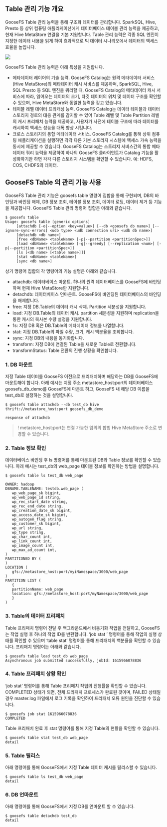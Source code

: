 ## Table 관리 기능 개요

GooseFS Table 관리 능력을 통해 구조화 데이터를 관리합니다. SparkSQL, Hive, Presto 등 상위 컴퓨팅 애플리케이션에게 데이터베이스 테이블 관리 능력을 제공하고, 현재 Hive MetaStore 연결을 기본 지원합니다. Table 관리 능력은 각종 SQL 엔진이 지정한 데이터 내용을 읽게 하여 효과적으로 빅 데이터 시나리오에서 데이터의 액세스 효율을 높입니다. 

![](https://main.qcloudimg.com/raw/c3616ae043e36bc5ea462fa960e20fbb.png)          

GooseFS Table 관리 능력은 아래 특성을 지원합니다. 

- 메타데이터 레이어의 기술 능력. GooseFS Catalog는 원격 메타데이터 서비스 (Hive MetaStore)의 메타데이터 캐시 서비스를 제공하며, SparkSQL, Hive, SQL Presto 등 SQL 엔진을 쿼리할 때, GooseFS Catalog의 메타데이터 캐시 서비스에 따라, 읽어오는 데이터의 크기, 타깃 데이터의 위치 및 데이터 구조를 확인할 수 있으며, Hive MetaStore와 동일한 능력을 갖고 있습니다. 
- 테이블 레벨 데이터 프리캐싱 능력. GooseFS Catalog는 데이터 테이블과 데이터 스토리지 경로의 대응 관계를 감지할 수 있어 Table 레벨 및 Table Partition 레벨의 캐시 프리패치 능력을 제공하고, 사용자가 사전에 테이블 구조에 따라 데이터를 캐시하여 액세스 성능을 대폭 향상 시킵니다. 
- 크로스 스토리지의 통합 메타데이터 서비스. GooseFS Catalog를 통해 상위 컴퓨팅 애플리케이션을 실행하면 각각 다른 기본 스토리지 시스템에 액세스 가속 능력을 동시에 제공할 수 있습니다. GooseFS Catalog는 스토리지 서비스간의 통합 메타데이터 쿼리 능력을 제공하여 하나의 GooseFS 클라이언트가 Catalog 기능을 활성화하기만 하면 각각 다른 스토리지 시스템을 확인할 수 있습니다. 예: HDFS, COS, CHDFS의 데이터. 

## GooseFS Table 의 관리 기능 사용

GooseFS Table 관리 기능은 goosefs table 명령어 집합을 통해 구현되며, DB의 바인딩과 바인딩 해제, DB 정보 조회, 테이블 정보 조회, 데이터 로딩, 데이터 제거 등 기능을 제공합니다. GooseFS Table 관리 명령어 집합은 아래와 같습니다.

```plaintext
$ goosefs table
Usage: goosefs table [generic options]
	 [attachdb [-o|--option <key=value>] [--db <goosefs db name>] [--ignore-sync-errors] <udb type> <udb connection uri> <udb db name>]
	 [detachdb <db name>]                                      
	 [free <dbName> <tableName> [-p|--partition <partitionSpec>]]
	 [load <dbName> <tableName> [-g|--greedy] [--replication <num>] [-p|--partition <partitionSpec>]]
	 [ls [<db name> [<table name>]]]                           
	 [stat <dbName> <tableName>]                               
	 [sync <db name>]                                          
```

상기 명령어 집합의 각 명령어의 기능 설명은 아래와 같습니다. 

- attachdb: 데이터베이스 마운트. 하나의 원격 데이터베이스를 GooseFS에 바인딩하며 현재 Hive MetaStore만 지원합니다. 
- detachdb: 데이터베이스 언마운트. GooseFS에 바인딩된 데이터베이스의 바인딩을 해제합니다. 
- free: 지정 DB.Table의 데이터 캐시 삭제. Partition 세분성을 지원합니다. 
- load: 지정 DB.Table의 데이터 캐시. partition 세분성을 지원하며 replication을 통한 캐시의 복사본 수량 설정을 지원합니다. 
- 1s: 지정 DB 혹은 DB.Table의 메타데이터 정보를 나열합니다. 
- stat: 지정 DB.Table의 파일 수량, 크기, 캐시 백분율을 조회합니다. 
- sync: 지정 DB의 내용을 동기화합니다. 
- transform: 지정 DB에 연결된 Table을 새로운 Table로 전환합니다. 
- transformStatus: Table 전환의 진행 상황을 확인합니다. 

### 1. DB 마운트

지정 Table 데이터를 GooseFS 이전으로 프리패치하며 해당하는 DB를 GooseFS에 마운트해야 합니다. 아래 예시는 지정 주소 metastore_host:port의 데이터베이스 goosefs_db_demo를 GooseFS에 마운트 하고, GooseFS 내 해당 DB 이름을 test_db로 설정하는 것을 설명합니다.

```plaintext
$ goosefs table attachdb --db test_db hive thrift://metastore_host:port goosefs_db_demo

response of attachdb
```

>! metastore_host:port는 연결 가능한 임의의 합법 Hive MetaStore 주소로 변경할 수 있습니다. 
>

### 2. Table 정보 확인

데이터베이스 바인딩 후 ls 명령어를 통해 마운트된 DB와 Table 정보를 확인할 수 있습니다. 아래 예시는 test_db의 web_page 테이블 정보를 확인하는 방법을 설명합니다. 

```plaintext
$ goosefs table ls test_db web_page
 
OWNER: hadoop
DBNAME.TABLENAME: testdb.web_page (
   wp_web_page_sk bigint,
   wp_web_page_id string,
   wp_rec_start_date string,
   wp_rec_end_date string,
   wp_creation_date_sk bigint,
   wp_access_date_sk bigint,
   wp_autogen_flag string,
   wp_customer_sk bigint,
   wp_url string,
   wp_type string,
   wp_char_count int,
   wp_link_count int,
   wp_image_count int,
   wp_max_ad_count int,
)
PARTITIONED BY (
)
LOCATION (
   gfs://metastore_host:port/myiNamespace/3000/web_page
)
PARTITION LIST (
   {
   partitionName: web_page
   location: gfs://metastore_host:port/myNamespace/3000/web_page
   }
)
```


### 3. Table의 데이터 프리패치

Table 프리패치 명령어 전달 후 백그라운드에서 비동기화 작업을 전달하고, GooseFS는 작업 실행 후 하나의 작업 ID를 반환합니다. ‘job stat <ID>’ 명령어를 통해 작업의 실행 상태를 확인할 수 있으며 ‘table stat’ 명령어를 통해 프리패치의 백분율을 확인할 수 있습니다. 프리패치 명령어는 아래와 같습니다. 

```plaintext
$ goosefs table load test_db web_page
Asynchronous job submitted successfully, jobId: 1615966078836
```


### 4. Table 프리패치 상황 확인

‘job stat’ 명령어를 통해 Table 프리패치 작업의 진행률을 확인할 수 있습니다. COMPLETED 상태가 되면, 전체 프리패치 프로세스가 완료된 것이며, FAILED 상태일 경우  master.log 파일에서 로그 기록을 확인하여 프리패치 오류 원인을 진단할 수 있습니다. 

```plaintext
$ goosefs job stat 1615966078836
COMPLETED
```

Table 프리패치 완료 후 stat 명령어를 통해 지정 Table의 현황을 확인할 수 있습니다.

```plaintext
$ goosefs table stat test_db web_page
detail
```


### 5. Table 릴리스

아래 명령어를 통해 GooseFS에서 지정 Table 데이터 캐시를 릴리스할 수 있습니다. 

```plaintext
$ goosefs table ls test_db web_page
detail
```


### 6. DB 언마운트

아래 명령어를 통해 GooseFS에서 지정 DB를 언마운트 할 수 있습니다. 

```plaintext
$ goosefs table detachdb test_db
detail
```
